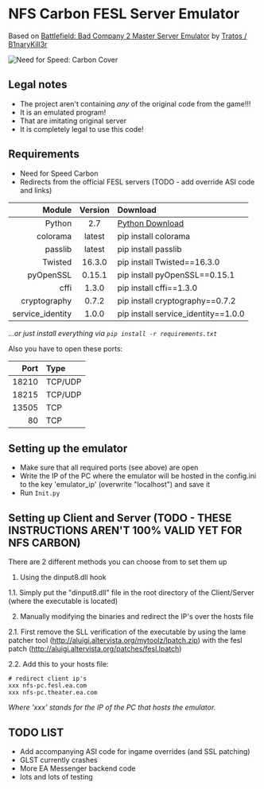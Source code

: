 NFS Carbon FESL Server Emulator
=================================================

Based on [Battlefield: Bad Company 2 Master Server Emulator](https://github.com/Tratos/BFBC2_MasterServer) by [Tratos / B1naryKill3r](https://github.com/Tratos)

![Need for Speed: Carbon Cover](https://upload.wikimedia.org/wikipedia/en/a/a4/Need_for_Speed_Carbon_Game_Cover.jpg "Need for Speed: Carbon Cover")


Legal notes
-----------

- The project aren't containing *any* of the original code from the game!!! 
- It is an emulated program!
- That are imitating original server
- It is completely legal to use this code!
 

Requirements
------------

- Need for Speed Carbon
- Redirects from the official FESL servers (TODO - add override ASI code and links)

Module           | Version | Download
----------------:|:-------:|:------------
Python           | 2.7     | [Python Download](https://www.python.org/)
colorama         | latest  | pip install colorama
passlib          | latest  | pip install passlib
Twisted          | 16.3.0  | pip install Twisted==16.3.0
pyOpenSSL        | 0.15.1  | pip install pyOpenSSL==0.15.1
cffi             | 1.3.0   | pip install cffi==1.3.0
cryptography     | 0.7.2   | pip install cryptography==0.7.2
service_identity | 1.0.0   | pip install service_identity==1.0.0

*...or just install everything via `pip install -r requirements.txt`*

Also you have to open these ports:

Port   | Type
------:|:-------
18210  | TCP/UDP
18215  | TCP/UDP
13505  | TCP
80     | TCP


Setting up the emulator
-----------------------

- Make sure that all required ports (see above) are open
- Write the IP of the PC where the emulator will be hosted in the config.ini to the key 'emulator_ip' (overwrite "localhost") and save it
- Run `Init.py`

Setting up Client and Server (TODO - THESE INSTRUCTIONS AREN'T 100% VALID YET FOR NFS CARBON)
----------------------------

There are 2 different methods you can choose from to set them up

1. Using the dinput8.dll hook

1.1. Simply put the "dinput8.dll" file in the root directory of the Client/Server (where the executable is located)

2. Manually modifying the binaries and redirect the IP's over the hosts file

2.1. First remove the SLL verification of the executable by using the lame patcher tool (http://aluigi.altervista.org/mytoolz/lpatch.zip) with the fesl patch (http://aluigi.altervista.org/patches/fesl.lpatch)

2.2. Add this to your hosts file:

    # redirect client ip's
    xxx nfs-pc.fesl.ea.com
    xxx nfs-pc.theater.ea.com

*Where 'xxx' stands for the IP of the PC that hosts the emulator.*


TODO LIST
-----------
- Add accompanying ASI code for ingame overrides (and SSL patching)
- GLST currently crashes
- More EA Messenger backend code
- lots and lots of testing
